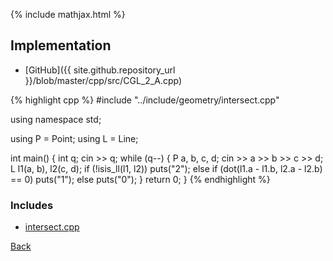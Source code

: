 {% include mathjax.html %}



## Implementation

- [GitHub]({{ site.github.repository_url }}/blob/master/cpp/src/CGL_2_A.cpp)

{% highlight cpp %}
#include "../include/geometry/intersect.cpp"

using namespace std;

using P = Point<float11>;
using L = Line<float11>;

int main() {
  int q;
  cin >> q;
  while (q--) {
    P a, b, c, d;
    cin >> a >> b >> c >> d;
    L l1(a, b), l2(c, d);
    if (!isis_ll(l1, l2))
      puts("2");
    else if (dot(l1.a - l1.b, l2.a - l2.b) == 0)
      puts("1");
    else
      puts("0");
  }
  return 0;
}
{% endhighlight %}

### Includes

- [intersect.cpp](../include/geometry/intersect)

[Back](..)
